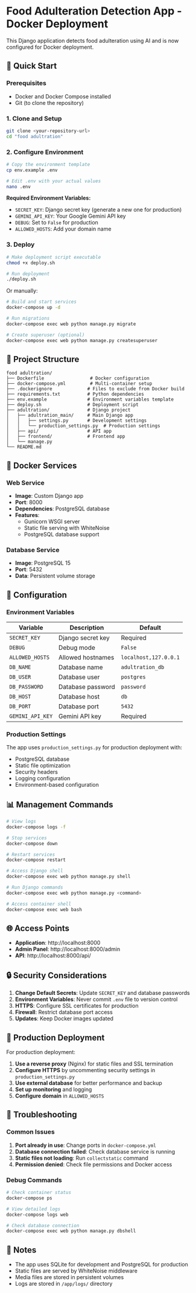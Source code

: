 # Food Adulteration Detection App - Docker Deployment

This Django application detects food adulteration using AI and is now configured for Docker deployment.

## 🚀 Quick Start

### Prerequisites
- Docker and Docker Compose installed
- Git (to clone the repository)

### 1. Clone and Setup
```bash
git clone <your-repository-url>
cd "food adultration"
```

### 2. Configure Environment
```bash
# Copy the environment template
cp env.example .env

# Edit .env with your actual values
nano .env
```

**Required Environment Variables:**
- `SECRET_KEY`: Django secret key (generate a new one for production)
- `GEMINI_API_KEY`: Your Google Gemini API key
- `DEBUG`: Set to `False` for production
- `ALLOWED_HOSTS`: Add your domain name

### 3. Deploy
```bash
# Make deployment script executable
chmod +x deploy.sh

# Run deployment
./deploy.sh
```

Or manually:
```bash
# Build and start services
docker-compose up -d

# Run migrations
docker-compose exec web python manage.py migrate

# Create superuser (optional)
docker-compose exec web python manage.py createsuperuser
```

## 📁 Project Structure

```
food adultration/
├── Dockerfile                 # Docker configuration
├── docker-compose.yml         # Multi-container setup
├── .dockerignore             # Files to exclude from Docker build
├── requirements.txt          # Python dependencies
├── env.example               # Environment variables template
├── deploy.sh                 # Deployment script
├── adultration/              # Django project
│   ├── adultration_main/     # Main Django app
│   │   ├── settings.py       # Development settings
│   │   └── production_settings.py  # Production settings
│   ├── api/                  # API app
│   ├── frontend/             # Frontend app
│   └── manage.py
└── README.md
```

## 🐳 Docker Services

### Web Service
- **Image**: Custom Django app
- **Port**: 8000
- **Dependencies**: PostgreSQL database
- **Features**: 
  - Gunicorn WSGI server
  - Static file serving with WhiteNoise
  - PostgreSQL database support

### Database Service
- **Image**: PostgreSQL 15
- **Port**: 5432
- **Data**: Persistent volume storage

## 🔧 Configuration

### Environment Variables

| Variable | Description | Default |
|----------|-------------|---------|
| `SECRET_KEY` | Django secret key | Required |
| `DEBUG` | Debug mode | `False` |
| `ALLOWED_HOSTS` | Allowed hostnames | `localhost,127.0.0.1` |
| `DB_NAME` | Database name | `adultration_db` |
| `DB_USER` | Database user | `postgres` |
| `DB_PASSWORD` | Database password | `password` |
| `DB_HOST` | Database host | `db` |
| `DB_PORT` | Database port | `5432` |
| `GEMINI_API_KEY` | Gemini API key | Required |

### Production Settings
The app uses `production_settings.py` for production deployment with:
- PostgreSQL database
- Static file optimization
- Security headers
- Logging configuration
- Environment-based configuration

## 📊 Management Commands

```bash
# View logs
docker-compose logs -f

# Stop services
docker-compose down

# Restart services
docker-compose restart

# Access Django shell
docker-compose exec web python manage.py shell

# Run Django commands
docker-compose exec web python manage.py <command>

# Access container shell
docker-compose exec web bash
```

## 🌐 Access Points

- **Application**: http://localhost:8000
- **Admin Panel**: http://localhost:8000/admin
- **API**: http://localhost:8000/api/

## 🔒 Security Considerations

1. **Change Default Secrets**: Update `SECRET_KEY` and database passwords
2. **Environment Variables**: Never commit `.env` file to version control
3. **HTTPS**: Configure SSL certificates for production
4. **Firewall**: Restrict database port access
5. **Updates**: Keep Docker images updated

## 🚀 Production Deployment

For production deployment:

1. **Use a reverse proxy** (Nginx) for static files and SSL termination
2. **Configure HTTPS** by uncommenting security settings in `production_settings.py`
3. **Use external database** for better performance and backup
4. **Set up monitoring** and logging
5. **Configure domain** in `ALLOWED_HOSTS`

## 🐛 Troubleshooting

### Common Issues

1. **Port already in use**: Change ports in `docker-compose.yml`
2. **Database connection failed**: Check database service is running
3. **Static files not loading**: Run `collectstatic` command
4. **Permission denied**: Check file permissions and Docker access

### Debug Commands
```bash
# Check container status
docker-compose ps

# View detailed logs
docker-compose logs web

# Check database connection
docker-compose exec web python manage.py dbshell
```

## 📝 Notes

- The app uses SQLite for development and PostgreSQL for production
- Static files are served by WhiteNoise middleware
- Media files are stored in persistent volumes
- Logs are stored in `/app/logs/` directory
